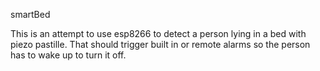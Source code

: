 smartBed

This is an attempt to use esp8266 to detect a person lying in a bed
with piezo pastille. That should trigger built in or remote 
alarms so the person has to wake up to turn it off.



